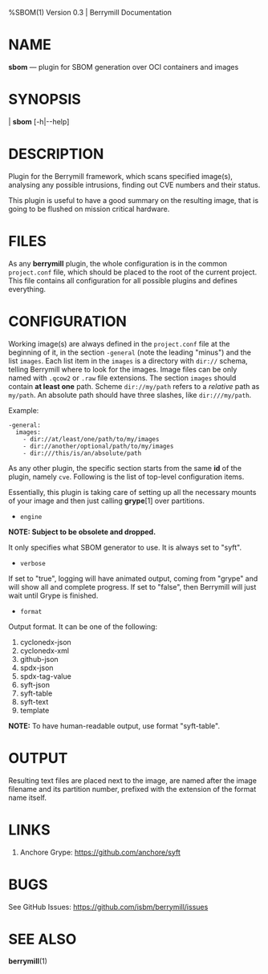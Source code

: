 %SBOM(1) Version 0.3 | Berrymill Documentation

NAME
====

**sbom** — plugin for SBOM generation over OCI containers and images

SYNOPSIS
========

| **sbom** \[-h|\--help]

DESCRIPTION
===========

Plugin for the Berrymill framework, which scans specified image(s),
analysing any possible intrusions, finding out CVE numbers and their
status.

This plugin is useful to have a good summary on the resulting image,
that is going to be flushed on mission critical hardware.

FILES
=====

As any **berrymill** plugin, the whole configuration is in the common
`project.conf` file, which should be placed to the root of the current
project. This file contains all configuration for all possible plugins
and defines everything.

CONFIGURATION
=============

Working image(s) are always defined in the `project.conf` file at the
beginning of it, in the section `-general` (note the leading "minus")
and the list `images`. Each list item in the `images` is a directory
with `dir://` schema, telling Berrymill where to look for the
images. Image files can be only named with `.qcow2` or `.raw` file
extensions. The section `images` should contain **at least one**
path. Scheme `dir://my/path` refers to a *relative* path as `my/path`.
An absolute path should have three slashes, like `dir:///my/path`.

Example:

```
-general:
  images:
    - dir://at/least/one/path/to/my/images
    - dir://another/optional/path/to/my/images
	- dir:///this/is/an/absolute/path
```

As any other plugin, the specific section starts from the same **id**
of the plugin, namely `cve`. Following is the list of top-level
configuration items.

Essentially, this plugin is taking care of setting up all the
necessary mounts of your image and then just calling **grype**[1] over partitions.

* `engine`

**NOTE: Subject to be obsolete and dropped.**

It only specifies what SBOM generator to use. It is always set to "syft".

* `verbose`

If set to "true", logging will have animated output, coming from
"grype" and will show all and complete progress. If set to "false",
then Berrymill will just wait until Grype is finished.

* `format`

Output format. It can be one of the following:

1. cyclonedx-json
2. cyclonedx-xml
3. github-json
4. spdx-json
5. spdx-tag-value
6. syft-json
7. syft-table
8. syft-text
9. template

**NOTE:** To have human-readable output, use format "syft-table".

# OUTPUT

Resulting text files are placed next to the image, are named after the
image filename and its partition number, prefixed with the extension
of the format name itself.

# LINKS

1. Anchore Grype: https://github.com/anchore/syft

BUGS
====

See GitHub Issues: <https://github.com/isbm/berrymill/issues>

SEE ALSO
========

**berrymill**(1)
